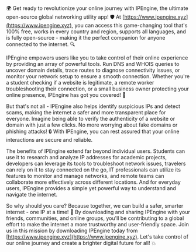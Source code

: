 🌍 Get ready to revolutionize your online journey with IPEngine, the ultimate open-source global networking utility app! 🛡️ At [https://www.ipengine.xyz](https://www.ipengine.xyz), you can access this game-changing tool that's 100% free, works in every country and region, supports all languages, and is fully open-source - making it the perfect companion for anyone connected to the internet. 🔍

IPEngine empowers users like you to take control of their online experience by providing an array of powerful tools. Run DNS and WHOIS queries to uncover domain details, trace routes to diagnose connectivity issues, or monitor your network setup to ensure a smooth connection. Whether you're a student checking if a website is legitimate, a remote worker troubleshooting their connection, or a small business owner protecting your online presence, IPEngine has got you covered! 📡

But that's not all - IPEngine also helps identify suspicious IPs and detect scams, making the internet a safer and more transparent place for everyone. Imagine being able to verify the authenticity of a website or domain with just a few clicks. No more worrying about fake domains or phishing attacks! 🔒 With IPEngine, you can rest assured that your online interactions are secure and reliable.

The benefits of IPEngine extend far beyond individual users. Students can use it to research and analyze IP addresses for academic projects, developers can leverage its tools to troubleshoot network issues, travelers can rely on it to stay connected on the go, IT professionals can utilize its features to monitor and manage networks, and remote teams can collaborate more effectively across different locations. And for everyday users, IPEngine provides a simple yet powerful way to understand and navigate the internet.

So why should you care? Because together, we can build a safer, smarter internet - one IP at a time! 🚀 By downloading and sharing IPEngine with your friends, communities, and online groups, you'll be contributing to a global effort to make the internet a more trustworthy and user-friendly space. Join us in this mission by downloading IPEngine today from [https://www.ipengine.xyz](https://www.ipengine.xyz). Let's take control of our online journey and create a brighter digital future for all! 💥